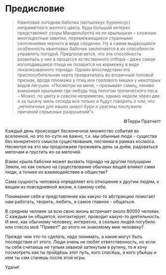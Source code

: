 <h1>Предисловие</h1>

> Квантовая погодная бабочка (мотылекус буреносус) неприметного желтого цвета. Куда больший интерес представляют узоры Мандельброта на ее крылышках – сложные многоцветные завитки, перемежающиеся странными скоплениями черного в виде сердечек. Ну а самая выдающаяся особенность квантовых бабочек заключается в их способности управлять погодой. Предполагается, что эта способность развилась у них в процессе естественного отбора – даже самая изголодавшаяся птица не позарится на кормежку в виде локализованного торнадо. Однако впоследствии эта приспособительная черта превратилась во вторичный половой признак, вроде плюмажа у птиц или горлового мешка у некоторых видов лягушек. «Посмотри на меня, – призывает самец, лениво взмахивая крыльями где-нибудь под пологом тропического леса. – Может, по цвету я совсем неприметен, однако недели через две и за тысячу миль отсюда все только и будут говорить о том, что „нетипичные для наших широт бури и ураганы послужили причиной серьезных разрушений“».

<p style='text-align: right;'>©Терри Пратчетт</p>

Каждый день происходит бесконечное множество событий во вселенной, но это по-сути не важно, т.к. мы обычные люди -  существа без конкретного смысла существования, песчинки в рамках космоса. Несмотря на это мы продолжаем проживать день за днём, радоваться мелочам и грустить из-за мелочей.

Взмах крыла бабочки может вызвать торнадо на другом полушарии Земли, но как сильно на существование обычных вещей влияют сами люди, а точнее их взаимодействие в обществе?

Сама сущность человека определяет его отношение к другим людям, к вещам из повседневной жизни, к самому себе.

Понимание себя и представление как какую-то абстракцию помогает нам работать, творить, любить, а самое главное - общаться.

В среднем человек за всю свою жизнь встречает около 80000 человек. С каждым он общается, контактирует, проводит какую-то деятельность. И мне, как обычному человеку, интересно, а сколько людей погубило или спасло моё "Привет!" до этого не знакомому мне человеку?

Прежде чем что-то сделать, надо понимать, а какие могут быть последствия от этого. Люди очень не любят ответственность, но если ты себя считаешь не тупым зевакой затянутым в рутину, то я хочу посмотреть как ты пройдёшь этот путь, кого спасёшь, а кого убьёшь и кем ты сам станешь после этой игры.

Удачи!
